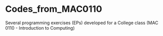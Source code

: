 # Codes_from_MAC0110
Several programming exercises (EPs) developed for a College class (MAC 0110 - Introduction to Computing)
